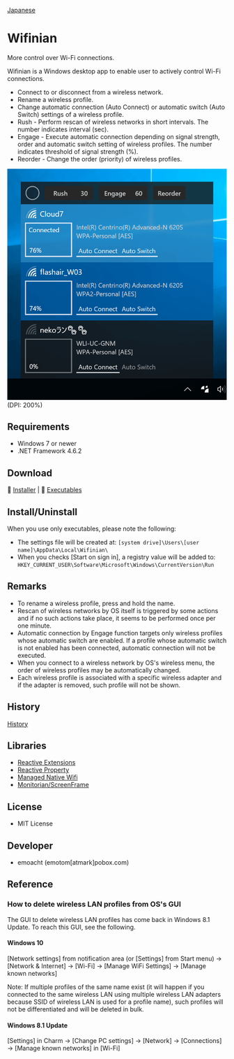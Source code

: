 ﻿[Japanese](README_ja.md)

# Wifinian

More control over Wi-Fi connections.

Wifinian is a Windows desktop app to enable user to actively control Wi-Fi connections.

 - Connect to or disconnect from a wireless network.
 - Rename a wireless profile.
 - Change automatic connection (Auto Connect) or automatic switch (Auto Switch) settings of a wireless profile.
 - Rush - Perform rescan of wireless networks in short intervals. The number indicates interval (sec).
 - Engage - Execute automatic connection depending on signal strength, order and automatic switch setting of wireless profiles. The number indicates threshold of signal strength (%).
 - Reorder - Change the order (priority) of wireless profiles.

![Screenshot on Windows 10](Images/Screenshot.png)<br>
(DPI: 200%)

## Requirements

 * Windows 7 or newer
 * .NET Framework 4.6.2

## Download

:floppy_disk: [Installer](https://github.com/emoacht/Wifinian/releases/download/2.0.0-Installer/WifinianInstaller200.zip) | :floppy_disk: [Executables](https://github.com/emoacht/Wifinian/releases/download/2.0.0-Executables/Wifinian200.zip)

## Install/Uninstall

When you use only executables, please note the following:

 - The settings file will be created at: `[system drive]\Users\[user name]\AppData\Local\Wifinian\`
 - When you checks [Start on sign in], a registry value will be added to: `HKEY_CURRENT_USER\Software\Microsoft\Windows\CurrentVersion\Run`

## Remarks

 - To rename a wireless profile, press and hold the name.
 - Rescan of wireless networks by OS itself is triggered by some actions and if no such actions take place, it seems to be performed once per one minute.
 - Automatic connection by Engage function targets only wireless profiles whose automatic switch are enabled. If a profile whose automatic switch is not enabled has been connected, automatic connection will not be executed.
 - When you connect to a wireless network by OS's wireless menu, the order of wireless profiles may be automatically changed.
 - Each wireless profile is associated with a specific wireless adapter and if the adapter is removed, such profile will not be shown.

## History

[History](HISTORY.md)

## Libraries

 - [Reactive Extensions][1]
 - [Reactive Property][2]
 - [Managed Native Wifi][3]
 - [Monitorian/ScreenFrame][4]

[1]: https://github.com/Reactive-Extensions/Rx.NET
[2]: https://github.com/runceel/ReactiveProperty
[3]: https://github.com/emoacht/ManagedNativeWifi
[4]: https://github.com/emoacht/Monitorian

## License

 - MIT License

## Developer

 - emoacht (emotom[atmark]pobox.com)

## Reference

### How to delete wireless LAN profiles from OS's GUI

The GUI to delete wireless LAN profiles has come back in Windows 8.1 Update. To reach this GUI, see the following.

#### Windows 10

[Network settings] from notification area (or [Settings] from Start menu) &rarr; [Network & Internet] &rarr; [Wi-Fi] &rarr; [Manage WiFi Settings] &rarr; [Manage known networks]

Note: If multiple profiles of the same name exist (it will happen if you connected to the same wireless LAN using multiple wireless LAN adapters because SSID of wireless LAN is used for a profile name), such profiles will not be differentiated and will be deleted in bulk.

#### Windows 8.1 Update

[Settings] in Charm &rarr; [Change PC settings] &rarr; [Network] &rarr; [Connections] &rarr; [Manage known networks] in [Wi-Fi]
